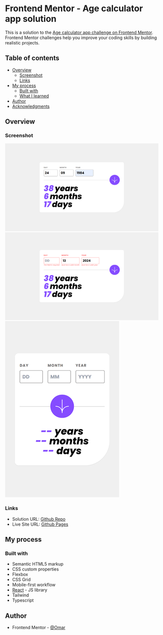 # Frontend Mentor - Age calculator app solution

This is a solution to the [Age calculator app challenge on Frontend Mentor](https://www.frontendmentor.io/challenges/age-calculator-app-dF9DFFpj-Q). Frontend Mentor challenges help you improve your coding skills by building realistic projects.

## Table of contents

- [Overview](#overview)
  - [Screenshot](#screenshot)
  - [Links](#links)
- [My process](#my-process)
  - [Built with](#built-with)
  - [What I learned](#what-i-learned)
- [Author](#author)
- [Acknowledgments](#acknowledgments)

## Overview

### Screenshot

![Desktop View](./screenshot/screenshot_1.png)
![Mobile View](./screenshot/screenshot_2.png)
![Mobile View with menu](./screenshot/screenshot_3.png)

### Links

- Solution URL: [Github Repo](https://github.com/to-my-learning-path/age-calculator-app)
- Live Site URL: [Github Pages](https://to-my-learning-path.github.io/age-calculator-app)

## My process

### Built with

- Semantic HTML5 markup
- CSS custom properties
- Flexbox
- CSS Grid
- Mobile-first workflow
- [React](https://reactjs.org/) - JS library
- Tailwind
- Typescript

## Author

- Frontend Mentor - [@Omar](https://www.frontendmentor.io/profile/to-my-learning-path)
